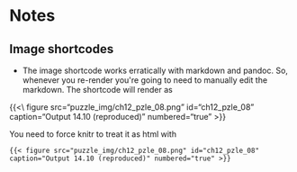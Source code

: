 # Notes

## Image shortcodes

* The image shortcode works erratically with markdown and pandoc. So, whenever you re-render you're going to need to manually edit the markdown. The shortcode will render as

{{<\ figure src=“puzzle_img/ch12_pzle_08.png” id=“ch12_pzle_08” caption=“Output 14.10 (reproduced)” numbered=“true” \>}}

You need to force knitr to treat it as html with

```{=html}
{{< figure src="puzzle_img/ch12_pzle_08.png" id="ch12_pzle_08" caption="Output 14.10 (reproduced)" numbered="true" >}}
```

